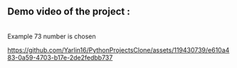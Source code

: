 ## Demo video of the project :
<br>
Example 73 number is chosen 
<br>



https://github.com/Yarlin16/PythonProjectsClone/assets/119430739/e610a483-0a59-4703-b17e-2de2fedbb737

